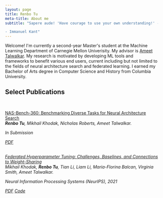 ```yaml
---
layout: page
title: Renbo Tu 
meta-title: About me
subtitle: "Sapere aude! 'Have courage to use your own understanding!' -- that is the motto of enlightenment. 

- Immanuel Kant"
---
```


<div id="aboutme-section">

<p class="about-text">
Welcome! I'm currently a second-year Master's student at the Machine Learning Department of Carnegie Mellon Univerisity. My advisor is <a target="_blank" href="https://www.cs.cmu.edu/~atalwalk/"> Ameet Talwalkar</a>. 
My research is motivated by developing ML tools and frameworks to benefit various end users, current including but not limited to the fields of neural architecture search and federated learning. I earned my Bachelor of Arts degree in Computer Science and History from Columbia University.
</p>
</div>



<h2> Select Publications </h2><br>

<a href="https://arxiv.org/abs/2110.05668"><u>NAS-Bench-360: Benchmarking Diverse Tasks for Neural Architecture Search</u></a><br>
<i><b>Renbo Tu</b>, Mikhail Khodak, Nicholas Roberts, Ameet Talwalkar. <i>

In Submission 


<a class="btn btn-primary btn-outline btn-xs" href="https://arxiv.org/pdf/2110.05668.pdf" target="_blank" rel="noopener">PDF</a><br><br>

<a href="https://arxiv.org/abs/2106.04502"><u>Federated Hyperparameter Tuning: Challenges, Baselines, and Connections to Weight-Sharing</u></a><br>
<i> Mikhail Khodak, <b> Renbo Tu</b>, Tian Li, Liam Li, Maria-Florina Balcan, Virginia Smith, Ameet Talwalkar. <i>

Neural Information Processing Systems (NeurIPS), 2021 

<a class="btn btn-primary btn-outline btn-xs" href="https://arxiv.org/pdf/2106.04502.pdf" target="_blank" rel="noopener">PDF</a>
<a class="btn btn-primary btn-outline btn-xs" href="https://github.com/mkhodak/FedEx" target="_blank" rel="noopener">Code</a>


